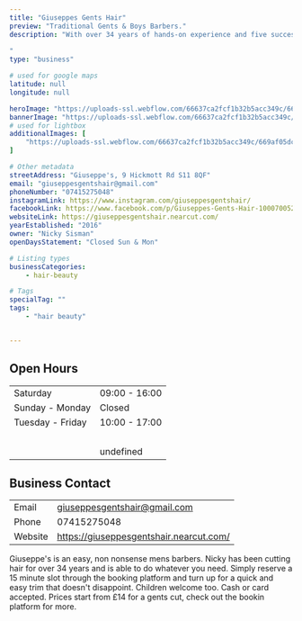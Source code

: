 ```yaml
---
title: "Giuseppes Gents Hair"
preview: "Traditional Gents & Boys Barbers."
description: "With over 34 years of hands-on experience and five successful years in business, Giuseppe's offers expert haircuts for all hair types in a friendly and professional atmosphere. 
   
‍"
type: "business"

# used for google maps
latitude: null
longitude: null

heroImage: "https://uploads-ssl.webflow.com/66637ca2fcf1b32b5acc349c/669b74447124073bea79d35b_thumb.jpg"
bannerImage: "https://uploads-ssl.webflow.com/66637ca2fcf1b32b5acc349c/669af05dc320e52124c7185d_guiseppes3.jpg"
# used for lightbox
additionalImages: [
    "https://uploads-ssl.webflow.com/66637ca2fcf1b32b5acc349c/669af05dc320e52124c7185d_guiseppes3.jpg"
]

# Other metadata
streetAddress: "Giuseppe's, 9 Hickmott Rd S11 8QF"
email: "giuseppesgentshair@gmail.com"
phoneNumber: "07415275048"
instagramLink: https://www.instagram.com/giuseppesgentshair/
facebookLink: https://www.facebook.com/p/Giuseppes-Gents-Hair-100070052318963/
websiteLink: https://giuseppesgentshair.nearcut.com/
yearEstablished: "2016"
owner: "Nicky Sisman"
openDaysStatement: "Closed Sun & Mon"

# Listing types
businessCategories:
    - hair-beauty

# Tags
specialTag: ""
tags:
    - "hair beauty"


---
```


## Open Hours

| | |
| - | - |
| Saturday | 09:00 - 16:00 |
| Sunday - Monday | Closed |
| Tuesday - Friday | 10:00 - 17:00 |
| ‍ |  |
|  | undefined |

## Business Contact

| | |
| - | - |
| Email | giuseppesgentshair@gmail.com |
| Phone | 07415275048 |
| Website | https://giuseppesgentshair.nearcut.com/ |

Giuseppe's is an easy, non nonsense mens barbers.
Nicky has been cutting hair for over 34 years and is able to do whatever you need.
Simply reserve a 15 minute slot through the booking platform and turn up for a quick and easy trim that doesn't disappoint.
Children welcome too.
Cash or card accepted.
Prices start from £14 for a gents cut, check out the bookin platform for more.

